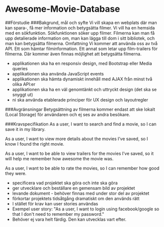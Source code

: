 # Awesome-Movie-Database

##Förstudie
###Bakgrund, mål och syfte
Vi vill skapa en webplats där man kan spara-, få mer information och betygsätta filmer. 
Vi vill ha en hemsida med en sökfunktion. Sökfunktionen söker upp filmer.
Filmerna kan man få upp detalierade information om, man kan lägga till dom i sitt bibliotek, och man kan betygsätta filmerna.
Omfattning
Vi kommer att använda oss av två API. Ett som hämtar filminformation. Ett annat som letar upp film-trailers för filmerna. Där kommer även finnas möjlighet att betygsätta filmerna.

* applikationen ska ha en responsiv design, med Bootstrap eller Media queries
* applikationen ska använda JavaScript events
* applikationen ska hämta dynamiskt innehåll med AJAX från minst två olika API:er
* applikationen ska ha en väl genomtänkt och uttryckt design (det ska se snyggt ut)
* ni ska använda etablerade principer för UX design och layoutregler

###Avgränsningar
Betygsättning av filmerna kommer endast att ske lokalt (Local Storage) för användaren och ej ses av andra besökare.

###Kravspecifikation
As a user, 
I want to search and find a movie, 
so I can save it in my library.

As a user,
I want to view more details about the movies I’ve saved,
so I know I found the right movie.

As a user,
I want to be able to view trailers for the movies I’ve saved,
so it will help me remember how awesome the movie was. 

As a user,
I want to be able to rate the movies,
so I can remember how good they were.

* specificera vad projektet ska göra och inte ska göra
* ger utvecklare och beställare en gemensam bild av projektet
* levande dokument - behöver finnas med under stor del av projektet
* förkortar projektets tidsåtgång dramatiskt om den används rätt
* I stället för krav kan user stories användas
* Exempel user story: "As a user, I want to login using facebook/google so that I don't need to remember my password."
* Behöver ej vara helt färdig. Den kan utvecklas vart efter.
